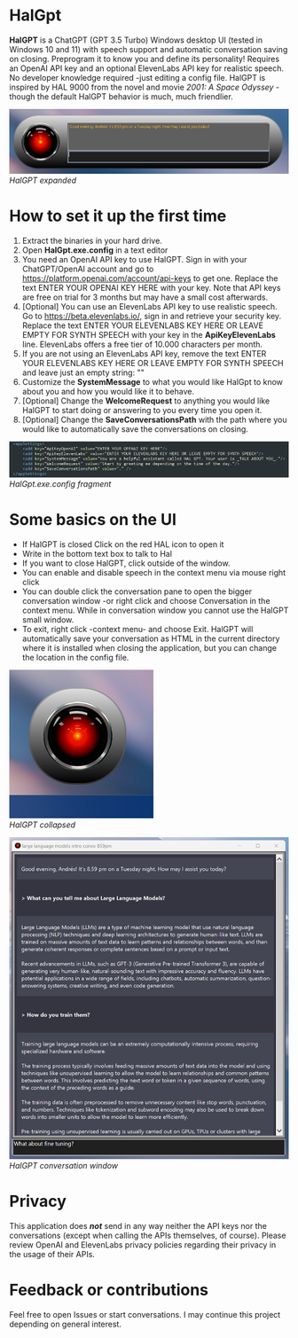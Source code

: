 # HalGpt
**HalGPT** is a ChatGPT (GPT 3.5 Turbo) Windows desktop UI (tested in Windows 10 and 11) with speech support and automatic conversation saving on closing. 
Preprogram it to know you and define its personality!
Requires an OpenAI API key and an optional ElevenLabs API key for realistic speech.
No developer knowledge required -just editing a config file.
HalGPT is inspired by HAL 9000 from the novel and movie *2001: A Space Odyssey* -though the default HalGPT behavior is much, much friendlier.

![Screenshot](./HalGptExpanded.png)<br>
*HalGPT expanded* 

# How to set it up the first time
1. Extract the binaries in your hard drive. 
2. Open **HalGpt.exe.config** in a text editor
3. You need an OpenAI API key to use HalGPT. Sign in with your ChatGPT/OpenAI account and go to https://platform.openai.com/account/api-keys to get one. Replace the text ENTER YOUR OPENAI KEY HERE with your key. Note that API keys are free on trial for 3 months but may have a small cost afterwards.
4. [Optional] You can use an ElevenLabs API key to use realistic speech. Go to https://beta.elevenlabs.io/, sign in and retrieve your security key. Replace the text ENTER YOUR ELEVENLABS KEY HERE OR LEAVE EMPTY FOR SYNTH SPEECH with your key in the **ApiKeyElevenLabs** line. ElevenLabs offers a free tier of 10.000 characters per month.
5. If you are not using an ElevenLabs API key, remove the text ENTER YOUR ELEVENLABS KEY HERE OR LEAVE EMPTY FOR SYNTH SPEECH and leave just an empty string: ""
6. Customize the **SystemMessage** to what you would like HalGpt to know about you and how you would like it to behave. 
7. [Optional] Change the **WelcomeRequest** to anything you would like HalGPT to start doing or answering to you every time you open it.
8. [Optional] Change the **SaveConversationsPath** with the path where you would like to automatically save the conversations on closing.

![Screenshot](./HalGptSettings.png)<br>
*HalGpt.exe.config fragment*

# Some basics on the UI
- If HalGPT is closed Click on the red HAL icon to open it
- Write in the bottom text box to talk to Hal
- If you want to close HalGPT, click outside of the window. 
- You can enable and disable speech in the context menu via mouse right click
- You can double click the conversation pane to open the bigger conversation window -or right click and choose Conversation in the context menu. While in conversation window you cannot use the HalGPT small window.
- To exit, right click -context menu- and choose Exit. HalGPT will automatically save your conversation as HTML in the current directory where it is installed when closing the application, but you can change the location in the config file.

![Screenshot](./HalGptCollapsed.png)<br>
*HalGPT collapsed*

![Screenshot](./HalGptConversation.png)<br>
*HalGPT conversation window*

# Privacy
This application does **_not_** send in any way neither the API keys nor the conversations (except when calling the APIs themselves, of course). 
Please review OpenAI and ElevenLabs privacy policies regarding their privacy in the usage of their APIs.

# Feedback or contributions
Feel free to open Issues or start conversations. I may continue this project depending on general interest.
